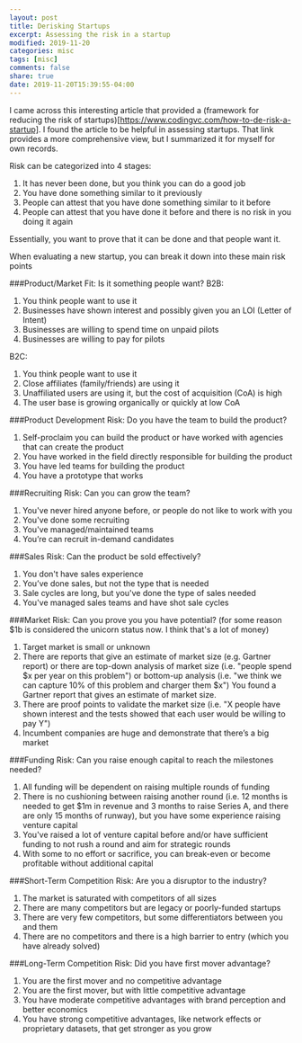 ```yaml
---
layout: post
title: Derisking Startups
excerpt: Assessing the risk in a startup
modified: 2019-11-20
categories: misc
tags: [misc]
comments: false
share: true
date: 2019-11-20T15:39:55-04:00
---
```


I came across this interesting article that provided a (framework for reducing the risk of startups)[https://www.codingvc.com/how-to-de-risk-a-startup]. I found the article to be helpful in assessing startups. That link provides a more comprehensive view, but I summarized it for myself for own records.

Risk can be categorized into 4 stages:
1. It has never been done, but you think you can do a good job
2. You have done something similar to it previously
3. People can attest that you have done something similar to it before
4. People can attest that you have done it before and there is no risk in you doing it again

Essentially, you want to prove that it can be done and that people want it.

When evaluating a new startup, you can break it down into these main risk points

###Product/Market Fit: Is it something people want?
B2B: 
1. You think people want to use it
2. Businesses have shown interest and possibly given you an LOI (Letter of Intent)
3. Businesses are willing to spend time on unpaid pilots
4. Businesses are willing to pay for pilots

B2C:
1. You think people want to use it
2. Close affiliates (family/friends) are using it
3. Unaffiliated users are using it, but the cost of acquisition (CoA) is high
4. The user base is growing organically or quickly at low CoA

###Product Development Risk: Do you have the team to build the product?
1. Self-proclaim you can build the product or have worked with agencies that can create the product
2. You have worked in the field directly responsible for building the product
3. You have led teams for building the product
4. You have a prototype that works

###Recruiting Risk: Can you can grow the team?
1. You've never hired anyone before, or people do not like to work with you
2. You've done some recruiting
3. You've managed/maintained teams
4. You’re can recruit in-demand candidates

###Sales Risk: Can the product be sold effectively?
1. You don't have sales experience
2. You’ve done sales, but not the type that is needed
3. Sale cycles are long, but you've done the type of sales needed
4. You've managed sales teams and have shot sale cycles

###Market Risk: Can you prove you you have potential? (for some reason $1b is considered the unicorn status now. I think that's a lot of money)
1. Target market is small or unknown
2. There are reports that give an estimate of market size (e.g. Gartner report) or there are top-down analysis of market size (i.e. "people spend $x per year on this problem") or bottom-up analysis (i.e. "we think we can capture 10% of this problem and charger them $x") You found a Gartner report that gives an estimate of market size.
3. There are proof points to validate the market size (i.e. "X people have shown interest and the tests showed that each user would be willing to pay Y")
4. Incumbent companies are huge and demonstrate that there’s a big market

###Funding Risk: Can you raise enough capital to reach the milestones needed?

1. All funding will be dependent on raising multiple rounds of funding
2. There is no cushioning between raising another round (i.e. 12 months is needed to get $1m in revenue and 3 months to raise Series A, and there are only 15 months of runway), but you have some experience raising venture capital
3. You've raised a lot of venture capital before and/or have sufficient funding to not rush a round and aim for strategic rounds
4. With some to no effort or sacrifice, you can break-even or become profitable without additional capital

###Short-Term Competition Risk: Are you a disruptor to the industry?
1. The market is saturated with competitors of all sizes
2. There are many competitors but are legacy or poorly-funded startups
3. There are very few competitors, but some differentiators between you and them
4. There are no competitors and there is a high barrier to entry (which you have already solved)

###Long-Term Competition Risk: Did you have first mover advantage?
1. You are the first mover and no competitive advantage
2. You are the first mover, but with little competitive advantage
3. You have moderate competitive advantages with brand perception and better economics
4. You have strong competitive advantages, like network effects or proprietary datasets, that get stronger as you grow
